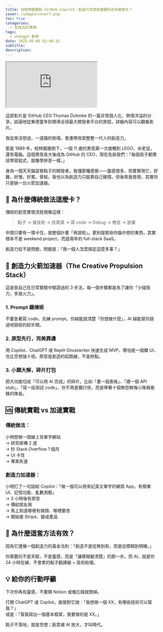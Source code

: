 ```yaml
---
title: 從柏林圍牆到 GitHub Copilot：創造力怎麼從被壓抑走向被放大？
cover: /images/cover7.png
toc: true
categories:
  - 生成式AI應用
tags:
  - chatgpt 教學
date: 2025-05-05 02:48:15
subtitle:
description:
---
```


<div class="iframe-wrapper">
  <iframe 
    src="https://www.youtube.com/embed/5UhnQ2h-5BY?si=Ji5-PilX97AawwDr" 
    title="YouTube video player" 
    allow="accelerometer; autoplay; clipboard-write; encrypted-media; gyroscope; picture-in-picture; web-share" referrerpolicy="strict-origin-when-cross-origin" allowfullscreen>
  </iframe>
</div>

這部影片是 GitHub CEO Thomas Dohmke 的一篇非常個人化、熱情洋溢的分享，談論他從東德童年到領導全球最大開發者平台的旅程，詳細內容可以觀看影片。

我從來沒想過，一道牆的倒塌，會連帶改寫整整一代人的創造力。

那是 1989 年，柏林圍牆倒下，一個 11 歲的男孩第一次接觸到 LEGO、米老鼠，還有電腦。這個男孩長大後成為 GitHub 的 CEO，現在告訴我們：「每個孩子都應該學寫程式，就像學拼音一樣。」

身為一個天天腦袋冒點子的開發者，我懂那種感覺——靈感很多，但要實現它，好難，好慢，好累。曾經，我也以為創造力只能靠自己硬撐。但後來我發現，其實你只是缺一台火箭加速器。

## 🧨 為什麼傳統做法這麼卡？

傳統的創意實現流程很像這樣：

> 點子 → 查技術 → 找資源 → 寫 code → Debug → 倦怠 → 放棄

中間只要有一環卡住，就整個計畫「再說啦」。更別提那些你腦中想的東西，其實根本不是 weekend project，而是兩年的 full-stack SaaS。

創造力從不是問題，問題是：「我一個人怎麼搞定這麼多事？」

## 🚀 創造力火箭加速器（The Creative Propulsion Stack）

這是我自己在日常實驗中驗證過的 3 步法，每一個步驟都是為了讓你「少碰阻力，多放火力」。

### 1. Prompt 錘煉術

不要急著寫 code，先練 prompt。你越能說清楚「你想做什麼」，AI 越能幫你跳過地獄般的起步期。

### 2. 原型先行，完美靠邊

用 Copilot、ChatGPT 或 Replit Ghostwriter 快速生成 MVP，哪怕是一個爛 UI，也比空想強十倍。原型是創造的起跑線，不是終點。

### 3. 小題大解，碎片打包

把大功能切成「可以用 AI 完成」的碎片，比如「畫一個表格」、「建一個 API stub」、「寫一段測試 code」，你不再是獨行俠，而是帶著十個無怨無悔小隊員衝鋒的隊長。

## 🆚 傳統實戰 vs 加速實戰

### 傳統做法：

小明想做一個線上背單字網站  
→ 研究架構 2 週  
→ 抄 Stack Overflow 1 個月  
→ UI 卡住  
→ 專案失速

### 創造力加速器：

小明打了一句話給 Copilot：「做一個可以用來記英文單字的網頁 App，有簡單 UI、記憶功能、亂數測驗」  
→ 3 小時後有原型  
→ 傳給朋友用  
→ 馬上知道哪裡有搞頭、哪裡要改  
→ 開始接 Stripe、變成產品

## 🧠 為什麼這套方法有效？

因為它遵循一個創造力的黃金法則：「創造不是從無到有，而是從模糊到明確。」

你需要的不是天賦，不是靈感，而是「讓模糊變清楚」的那一步。而 AI，就是你 24 小時在線、不會累的點子翻譯器 + 技術助理。

## 💡 給你的行動呼籲

下次你再有靈感，不要開 Notion 或備忘錄就關掉。

打開 ChatGPT 或 Copilot，直接對它說：「我想做一個 XX，有哪些技術可以幫我？」  
或是：「幫我寫出一個基本框架，我要做的是 XX。」

點子不落地，就是空想；創意被 AI 放大，才叫時代。
